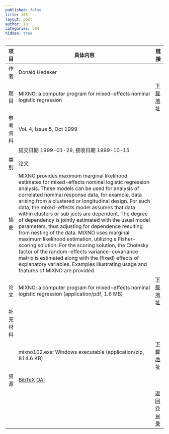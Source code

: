 ```yaml
---
published: false
title: i05
layout: post
author: Yu
categories: v04
hidden: true
---
```


| 项目 | 具体内容 | 链接 |
|---:|---|---|
| 作者 | Donald Hedeker| |
| 题目 |MIXNO: a computer program for mixed-effects nominal logistic regression | [下载地址](http://www.jstatsoft.org/v04/i05/paper) |
| 参考资料 |Vol. 4, Issue 5, Oct 1999 | |
| | 提交日期 1999-01-29, 接收日期 1999-10-15| | 
| 类别 | 论文| |
| 摘要 | MIXNO provides maximum marginal likelihood estimates for mixed-effects nominal logistic regression analysis.  These models can be used for analysis of correlated nominal response data, for example, data arising from a clustered or longitudinal design.  For such data, the mixed-effects model assumes that data within clusters or sub jects are dependent.  The degree of dependency is jointly estimated with the usual model parameters, thus adjusting for dependence resulting from nesting of the data. MIXNO uses marginal maximum likelihood estimation, utilizing a Fisher-scoring solution.  For the scoring solution, the Cholesky factor of the random-effects variance-covariance matrix is estimated along with the (fixed) effects of explanatory variables. Examples illustrating usage and features of MIXNO are provided.| |
| 论文 | MIXNO: a computer program for mixed-effects nominal logistic regression  (application/pdf, 1.6 MB)| [下载地址](http://www.jstatsoft.org/v04/i05/paper) |
| 补充材料 | | |
| |mixno102.exe: Windows executable  (application/zip, 814.6 KB)|  [下载地址](http://www.jstatsoft.org/v04/i05/supp/1) |
| 资源 | [BibTeX](http://www.jstatsoft.org/v04/i05/bibtex) [OAI](http://www.jstatsoft.org/oai?verb=GetRecord&identifier=oai.jstatsoft/v04/i05&prefix=oai_dc)| |
| |  | [返回卷目录]({{site.baseurl}}/volume/v04.html) |